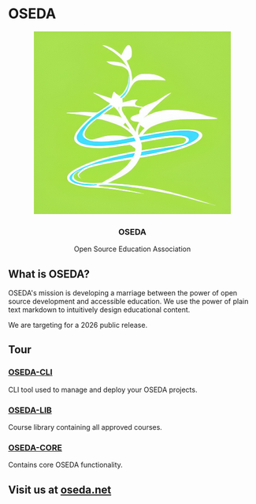 # **OSEDA**

<p align="center">
  <a href="https://github.com/reesehatfield/cirrus">
    <img src="./img/upscaled_template_logo.png" alt="OSEDA Logo" width="400" height="370">
  </a>
</p>

<h3 align="center"><strong>OSEDA</strong></h3>

<p align="center">
  Open Source Education Association
  <br>
</p>

## What is OSEDA?
OSEDA's mission is developing a marriage between the power of open source development and accessible education. We use the power of plain text markdown to intuitively design educational content. 

We are targeting for a 2026 public release.


## Tour

### [OSEDA-CLI](https://github.com/oseda-dev/oseda-cli)
CLI tool used to manage and deploy your OSEDA projects.

### [OSEDA-LIB](https://github.com/oseda-dev/oseda-lib)
Course library containing all approved courses.

### [OSEDA-CORE](https://github.com/oseda-dev/oseda-core)
Contains core OSEDA functionality.


## Visit us at [oseda.net](https://oseda.net/)